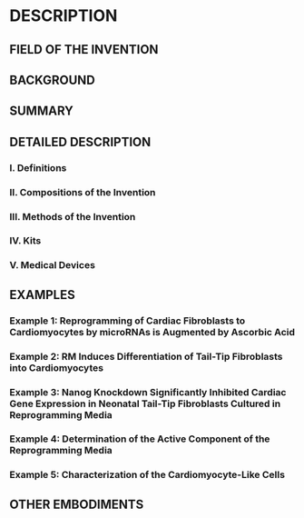 # DESCRIPTION

## FIELD OF THE INVENTION

## BACKGROUND

## SUMMARY

## DETAILED DESCRIPTION

### I. Definitions

### II. Compositions of the Invention

### III. Methods of the Invention

### IV. Kits

### V. Medical Devices

## EXAMPLES

### Example 1: Reprogramming of Cardiac Fibroblasts to Cardiomyocytes by microRNAs is Augmented by Ascorbic Acid

### Example 2: RM Induces Differentiation of Tail-Tip Fibroblasts into Cardiomyocytes

### Example 3: Nanog Knockdown Significantly Inhibited Cardiac Gene Expression in Neonatal Tail-Tip Fibroblasts Cultured in Reprogramming Media

### Example 4: Determination of the Active Component of the Reprogramming Media

### Example 5: Characterization of the Cardiomyocyte-Like Cells

## OTHER EMBODIMENTS

